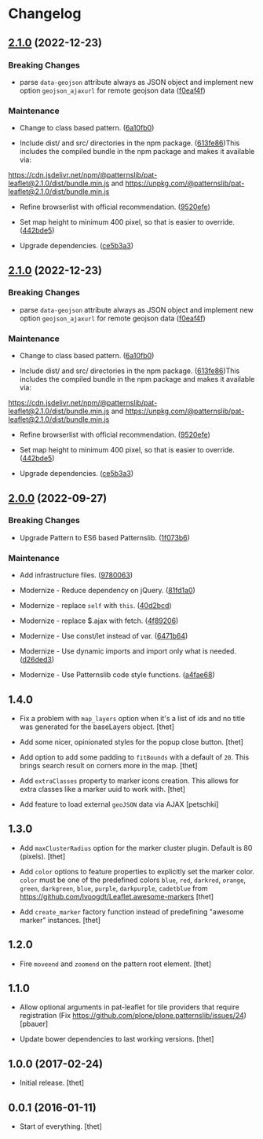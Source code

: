 # Changelog



## [2.1.0](https://github.com/patternslib/pat-leaflet/compare/2.0.0...2.1.0) (2022-12-23)


### Breaking Changes


* parse `data-geojson` attribute always as JSON object and implement new option `geojson_ajaxurl` for remote geojson data ([f0eaf4f](https://github.com/patternslib/pat-leaflet/commit/f0eaf4f320e7c810f2efc9373f47d599449356c5))


### Maintenance


* Change to class based pattern. ([6a10fb0](https://github.com/patternslib/pat-leaflet/commit/6a10fb0f8ba5b08d75a207e1b8d0ccd3a6f4f8b2))

* Include dist/ and src/ directories in the npm package. ([613fe86](https://github.com/patternslib/pat-leaflet/commit/613fe869f4c12bd96cd6579d5d00bce4b08998b4))This includes the compiled bundle in the npm package and makes it
available via:

https://cdn.jsdelivr.net/npm/@patternslib/pat-leaflet@2.1.0/dist/bundle.min.js
and
https://unpkg.com/@patternslib/pat-leaflet@2.1.0/dist/bundle.min.js

* Refine browserlist with official recommendation. ([9520efe](https://github.com/patternslib/pat-leaflet/commit/9520efeb7f0b350b87c92b0b9545febe1fdf2b5f))

* Set map height to minimum 400 pixel, so that is easier to override. ([442bde5](https://github.com/patternslib/pat-leaflet/commit/442bde54dd8077bf9da0d4db0388b8cd31ec191a))

* Upgrade dependencies. ([ce5b3a3](https://github.com/patternslib/pat-leaflet/commit/ce5b3a376ac7681c96f92467f163da94dd5073b1))

## [2.1.0](https://github.com/patternslib/pat-leaflet/compare/2.0.0...2.1.0) (2022-12-23)


### Breaking Changes


* parse `data-geojson` attribute always as JSON object and implement new option `geojson_ajaxurl` for remote geojson data ([f0eaf4f](https://github.com/patternslib/pat-leaflet/commit/f0eaf4f320e7c810f2efc9373f47d599449356c5))


### Maintenance


* Change to class based pattern. ([6a10fb0](https://github.com/patternslib/pat-leaflet/commit/6a10fb0f8ba5b08d75a207e1b8d0ccd3a6f4f8b2))

* Include dist/ and src/ directories in the npm package. ([613fe86](https://github.com/patternslib/pat-leaflet/commit/613fe869f4c12bd96cd6579d5d00bce4b08998b4))This includes the compiled bundle in the npm package and makes it
available via:

https://cdn.jsdelivr.net/npm/@patternslib/pat-leaflet@2.1.0/dist/bundle.min.js
and
https://unpkg.com/@patternslib/pat-leaflet@2.1.0/dist/bundle.min.js

* Refine browserlist with official recommendation. ([9520efe](https://github.com/patternslib/pat-leaflet/commit/9520efeb7f0b350b87c92b0b9545febe1fdf2b5f))

* Set map height to minimum 400 pixel, so that is easier to override. ([442bde5](https://github.com/patternslib/pat-leaflet/commit/442bde54dd8077bf9da0d4db0388b8cd31ec191a))

* Upgrade dependencies. ([ce5b3a3](https://github.com/patternslib/pat-leaflet/commit/ce5b3a376ac7681c96f92467f163da94dd5073b1))

## [2.0.0](https://github.com/patternslib/pat-leaflet/compare/1.4.0...2.0.0) (2022-09-27)


### Breaking Changes


* Upgrade Pattern to ES6 based Patternslib. ([1f073b6](https://github.com/patternslib/pat-leaflet/commit/1f073b687b67080586749732b2e07dba1ffce618))


### Maintenance


* Add infrastructure files. ([9780063](https://github.com/patternslib/pat-leaflet/commit/978006397336c6c8573a9514ed4f629eed464f1e))

* Modernize - Reduce dependency on jQuery. ([81fd1a0](https://github.com/patternslib/pat-leaflet/commit/81fd1a03d691d74528d9b265d95a69bca87a9ce7))

* Modernize - replace ``self`` with ``this``. ([40d2bcd](https://github.com/patternslib/pat-leaflet/commit/40d2bcdc922a47cade23a2095e94b01733533c44))

* Modernize - replace $.ajax with fetch. ([4f89206](https://github.com/patternslib/pat-leaflet/commit/4f8920650f4406496a9b9c89aaff7d7475f6292b))

* Modernize - Use const/let instead of var. ([6471b64](https://github.com/patternslib/pat-leaflet/commit/6471b64d18b5c852363af57451a9a9cc9369af9a))

* Modernize - Use dynamic imports and import only what is needed. ([d26ded3](https://github.com/patternslib/pat-leaflet/commit/d26ded3ad8cd84797c93eae55f828c04779a5014))

* Modernize - Use Patternslib code style functions. ([a4fae68](https://github.com/patternslib/pat-leaflet/commit/a4fae68e379b37687293ee59294a1a9c281236f6))

## **1.4.0**

* Fix a problem with ``map_layers`` option when it's a list of ids and no title was generated for the baseLayers object.
  [thet]

* Add some nicer, opinionated styles for the popup close button.
  [thet]

* Add option to add some padding to ``fitBounds`` with a default of ``20``.
  This brings search result on corners more in the map.
  [thet]

* Add ``extraClasses`` property to marker icons creation.
  This allows for extra classes like a marker uuid to work with.
  [thet]

* Add feature to load external ``geoJSON`` data via AJAX
  [petschki]


## **1.3.0**

* Add ``maxClusterRadius`` option for the marker cluster plugin. Default is 80 (pixels).
  [thet]

* Add ``color`` options to feature properties to explicitly set the marker color.
  ``color`` must be one of the predefined colors ``blue``, ``red``, ``darkred``, ``orange``, ``green``, ``darkgreen``, ``blue``, ``purple``, ``darkpurple``, ``cadetblue`` from https://github.com/lvoogdt/Leaflet.awesome-markers
  [thet]

* Add ``create_marker`` factory function instead of predefining "awesome marker" instances.
  [thet]


## **1.2.0**

* Fire ``moveend`` and ``zoomend`` on the pattern root element.
  [thet]


## **1.1.0**

* Allow optional arguments in pat-leaflet for tile providers that require registration (Fix https://github.com/plone/plone.patternslib/issues/24)
  [pbauer]

* Update bower dependencies to last working versions.
  [thet]


## **1.0.0 (2017-02-24)**

* Initial release.
  [thet]


## **0.0.1 (2016-01-11)**

* Start of everything.
  [thet]